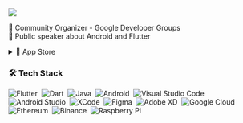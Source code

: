 

<img  src="https://i.pinimg.com/originals/99/a1/26/99a1262052e6ac9dee1989e588fd174a.gif" />

🥳 Community Organizer - Google Developer Groups
<br>
🎤 Public speaker about Android and Flutter 


<details>
  <summary> 🍏 App Store</summary>

<!--START_SECTION:activity-->
➡️ [IOS Developer Profile](https://apps.apple.com/us/developer/dogan-oguz/id1724581965) 
 
Popular Projects. 💯
1. 🪄 ️[Leviosa: Ritüel & Meditasyon App](https://apps.apple.com/us/app/leviosa-rit%C3%BCel-meditasyon/id6475635598?platform=iphone)
2. ⚡️ ️[Upper Crypto Signal App](https://apps.apple.com/us/app/upper-signal-finder/id1640064525)
  

</details>

### 🛠 Tech Stack

![Flutter](https://img.shields.io/badge/Flutter-%2302569B.svg?style=for-the-badge&logo=Flutter&logoColor=white)&nbsp;
![Dart](https://img.shields.io/badge/Dart-0175C2?style=for-the-badge&logo=dart&logoColor=white)&nbsp;
![Java](https://img.shields.io/badge/Java-ED8B00?style=for-the-badge&logo=java&logoColor=white)&nbsp;
![Android](https://img.shields.io/badge/Android-3DDC84?style=for-the-badge&logo=android&logoColor=white)&nbsp;
![Visual Studio Code](https://img.shields.io/badge/Visual_Studio_Code-0078D4?style=for-the-badge&logo=visual%20studio%20code&logoColor=white)&nbsp;
![Android Studio](https://img.shields.io/badge/Android_Studio-3DDC84?style=for-the-badge&logo=android-studio&logoColor=white)&nbsp;
![XCode](https://img.shields.io/badge/Xcode-007ACC?style=for-the-badge&logo=Xcode&logoColor=white)&nbsp;
![Figma](https://img.shields.io/badge/Figma-F24E1E?style=for-the-badge&logo=figma&logoColor=white)&nbsp;
![Adobe XD](https://img.shields.io/badge/Adobe%20XD-470137?style=for-the-badge&logo=Adobe%20XD&logoColor=#FF61F6)&nbsp;
![Google Cloud](https://img.shields.io/badge/Google_Cloud-4285F4?style=for-the-badge&logo=google-cloud&logoColor=white)&nbsp;
![Ethereum](https://img.shields.io/badge/Ethereum-3C3C3D?style=for-the-badge&logo=Ethereum&logoColor=white)&nbsp;
![Binance](https://img.shields.io/badge/Binance-FCD535?style=for-the-badge&logo=binance&logoColor=white)&nbsp;
![Raspberry Pi](https://img.shields.io/badge/Raspberry%20Pi-A22846?style=for-the-badge&logo=Raspberry%20Pi&logoColor=white)&nbsp;
